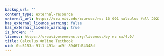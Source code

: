 ```yaml
---
backup_url: ''
content_type: external-resource
external_url: https://ocw.mit.edu/courses/res-18-001-calculus-fall-2023/
has_external_licence_warning: false
has_external_license_warning: true
is_broken: ''
license: https://creativecommons.org/licenses/by-nc-sa/4.0/
title: Calculus Online Textbook
uid: 0bc5153a-9111-491a-ad9f-89467d64348d
---
```

